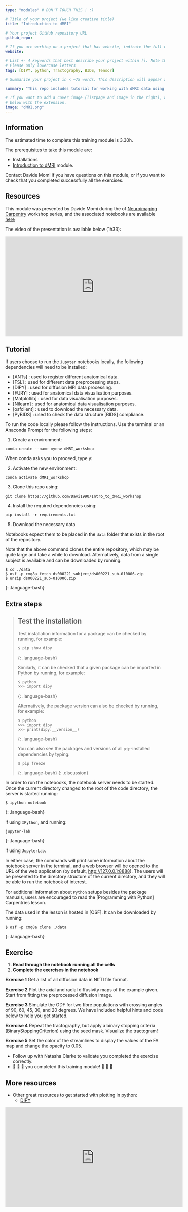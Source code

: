 ```yaml
---
type: "modules" # DON'T TOUCH THIS ! :)

# Title of your project (we like creative title)
title: "Introduction to dMRI"

# Your project GitHub repository URL
github_repo:

# If you are working on a project that has website, indicate the full url including "https://" below or leave it empty.
website:

# List +- 4 keywords that best describe your project within []. Note that the project summary also involves a number of key words. Those are listed on top of the [github repository](https://github.com/PSY6983-2021/project_template), click `manage topics`.
# Please only lowercase letters
tags: [DIPY, python, Tractography, BIDS, Tensor]

# Summarize your project in < ~75 words. This description will appear at the top of your page and on the list page with other projects..

summary: "This repo includes tutorial for working with dMRI data using DIPY."

# If you want to add a cover image (listpage and image in the right), add it to your directory and indicate the name
# below with the extension.
image: "dMRI.png"
---
```

<!-- This is an html comment and this won't appear in the rendered page. You are now editing the "content" area, the core of your description. Everything that you can do in markdown is allowed below. We added a couple of comments to guide your through documenting your progress. -->

## Information

The estimated time to complete this training module is 3.30h.

The prerequisites to take this module are:
 * Installations
 * [Introduction to dMRI](https://psy6983.brainhackmtl.org/modules/dmri_intro/) module.

Contact Davide Momi if you have questions on this module, or if you want to check that you completed successfully all the exercises.


## Resources
This module was presented by Davide Momi during the of [Neuroimaging Carpentry](https://conp-pcno-training.github.io/neuroimaging-carpentry/) workshop series, and the associated notebooks are available [here](https://github.com/Davi1990/Intro_to_dMRI_workshop)

The video of the presentation is available below (1h33):
<iframe width="560" height="315" src="https://www.youtube.com/embed/HM3lMplqTM4" title="YouTube video player" frameborder="0" allow="accelerometer; autoplay; clipboard-write; encrypted-media; gyroscope; picture-in-picture; web-share" allowfullscreen></iframe>

## Tutorial
If users choose to run the `Jupyter` notebooks locally, the following
dependencies will need to be installed:

- [ANTs] : used to register different anatomical data.
- [FSL] : used for different data preprocessing steps.
- [DIPY] : used for diffusion MRI data processing.
- [FURY] : used for anatomical data visualisation purposes.
- [Matplotlib] : used for data visualisation purposes.
- [Nilearn] : used for anatomical data visualisation purposes.
- [osfclient] : used to download the necessary data.
- [PyBIDS] : used to check the data structure [BIDS] compliance.


To run the code locally please follow the instructions.
Use the terminal or an Anaconda Prompt for the following steps:

1) Create an environment:
```
conda create --name myenv dMRI_workshop
```

When conda asks you to proceed, type y:

2) Activate the new environment:
```
conda activate dMRI_workshop
```

3) Clone this repo using:
```
git clone https://github.com/Davi1990/Intro_to_dMRI_workshop
```

4) Install the required dependencies using:
```
pip install -r requirements.txt
```

5) Download the necessary data

Notebooks expect them to be placed in the `data` folder that exists in the root
of the repository.

Note that the above command clones the entire repository, which may be quite large and
take a while to download. Alternatively, data from a single subject is available
and can be downloaded by running:
~~~
$ cd ./data
$ osf -p cmq8a fetch ds000221_subject/ds000221_sub-010006.zip
$ unzip ds000221_sub-010006.zip
~~~
{: .language-bash}


## Extra steps

> ## Test the installation
>
> Test installation information for a package can be checked by running, for
> example:
> ~~~
> $ pip show dipy
> ~~~
> {: .language-bash}
>
> Similarly, it can be checked that a given package can be imported in Python by
> running, for example:
> ~~~
> $ python
> >>> import dipy
> ~~~
> {: .language-bash}
>
> Alternatively, the package version can also be checked by running, for example:
> ~~~
> $ python
> >>> import dipy
> >>> print(dipy.__version__)
> ~~~
> {: .language-bash}
>
> You can also see the packages and versions of all `pip`-installed dependencies
> by typing:
> ~~~
> $ pip freeze
> ~~~
> {: .language-bash}
{: .discussion}

In order to run the notebooks, the notebook server needs to be started. Once the
current directory changed to the root of the code directory, the server is
started running:
~~~
$ ipython notebook
~~~
{: .language-bash}

if using `IPython`, and running:

~~~
jupyter-lab
~~~
{: .language-bash}

if using `JupyterLab`.

In either case, the commands will print some information about the notebook
server in the terminal, and a web browser will be opened to the URL of the web
application (by default, http://127.0.0.1:8888). The users will be presented to
the directory structure of the current directory, and they will be able to run
the notebook of interest.

For additional information about `Python` setups besides the package manuals,
users are encouraged to read the [Programming with Python] Carpentries lesson.

The data used in the lesson is hosted in [OSF]. It can be downloaded by running:
~~~
$ osf -p cmq8a clone ./data
~~~
{: .language-bash}

## Exercise

1. **Read through the notebook running all the cells**
2. **Complete the exercises in the notebook**

**Exercise 1** Get a list of all diffusion data in NIfTI file format.

**Exercise 2** Plot the axial and radial diffusivity maps of the example given. Start from fitting the preprocessed diffusion image.

**Exercise 3** Simulate the ODF for two fibre populations with crossing angles of 90, 60, 45, 30, and 20 degrees. We have included helpful hints and code below to help you get started.

**Exercise 4** Repeat the tractography, but apply a binary stopping criteria (BinaryStoppingCriterion) using the seed mask. Visualize the tractogram!

**Exercise 5** Set the color of the streamlines to display the values of the FA map and change the opacity to 0.05.



 * Follow up with Natasha Clarke to validate you completed the exercise correctly.
 * :tada: :tada: :tada: you completed this training module! :tada: :tada: :tada:


 ## More resources

 - Other great resources to get started with plotting in python:
    -  [DIPY](https://dipy.org/)

<iframe width="560" height="315" src="https://www.youtube.com/embed/7Bl38jfBJu0" title="YouTube video player" frameborder="0" allow="accelerometer; autoplay; clipboard-write; encrypted-media; gyroscope; picture-in-picture; web-share" allowfullscreen></iframe>
